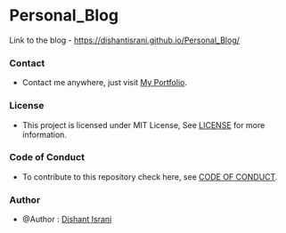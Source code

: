 # Personal_Blog

Link to the blog - https://dishantisrani.github.io/Personal_Blog/


### Contact

* Contact me anywhere, just visit [My Portfolio](https://dishantisrani.github.io/Dishant-Portfolio/).

### License

* This project is licensed under MIT License, See [LICENSE](/LICENSE) for more information.

### Code of Conduct 

* To contribute to this repository check here, see [CODE OF CONDUCT](/CODE_OF_CONDUCT.md).

### Author

* @Author : [Dishant Israni](https://github.com/DishantIsrani)
